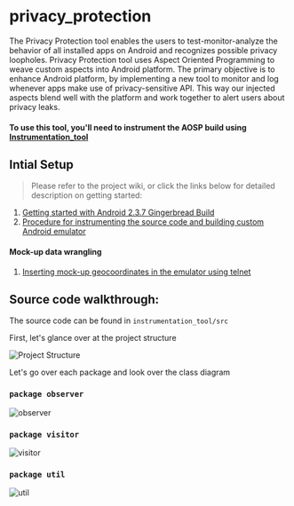 # privacy_protection

The Privacy Protection tool enables the users to test-monitor-analyze the behavior of all installed apps on Android and recognizes possible privacy loopholes. Privacy Protection tool uses Aspect Oriented Programming to weave custom aspects into Android platform. The primary objective is to enhance Android platform, by implementing a new tool to monitor and log whenever apps make use of privacy-sensitive API. This way our injected aspects blend well with the platform and work together to alert users about privacy leaks.

#### To use this tool, you'll need to instrument the AOSP build using [Instrumentation_tool](https://github.com/poojakanchan/instrumentation_tool)

## Intial Setup
>Please refer to the project wiki, or click the links below for detailed description on getting started:

1. [Getting started with Android 2.3.7 Gingerbread Build][2.3.7]
2. [Procedure for instrumenting the source code and building custom Android emulator][emulator]

#### Mock-up data wrangling
1. [Inserting mock-up geocoordinates in the emulator using telnet][telnet]

[home]: https://github.com/av-7/privacy_protection/wiki
[2.3.7]: https://github.com/av-7/privacy_protection/wiki/Getting-started-with-Android-2.3.7-Gingerbread-Build
[emulator]: https://github.com/av-7/privacy_protection/wiki/Procedure-for-instrumenting-the-source-code-and-building-custom-Android-emulator
[telnet]: https://github.com/av-7/privacy_protection/wiki/Inserting-mock-up-geo-coordinates-in-the-emulator-using-telnet

## Source code walkthrough:

The source code can be found in ```instrumentation_tool/src```

First, let's glance over at the project structure

![Project Structure](https://github.com/av-7/privacy_protection/blob/master/Screens/setup_screens/SS1_Project_Structure.jpg)

Let's go over each package and look over the class diagram

### ```package observer```

![observer](https://github.com/av-7/privacy_protection/blob/master/Screens/class_diagrams/CD2_Package_observer.jpg)

### ```package visitor```

![visitor](https://github.com/av-7/privacy_protection/blob/master/Screens/class_diagrams/CD3_Package_visitor.jpg)

### ```package util```

![util](https://github.com/av-7/privacy_protection/blob/master/Screens/class_diagrams/CD1_Package_util.jpg)
